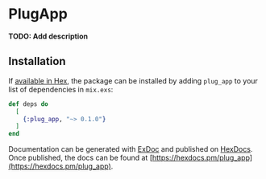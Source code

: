 # PlugApp

**TODO: Add description**

## Installation

If [available in Hex](https://hex.pm/docs/publish), the package can be installed
by adding `plug_app` to your list of dependencies in `mix.exs`:

```elixir
def deps do
  [
    {:plug_app, "~> 0.1.0"}
  ]
end
```

Documentation can be generated with [ExDoc](https://github.com/elixir-lang/ex_doc)
and published on [HexDocs](https://hexdocs.pm). Once published, the docs can
be found at [https://hexdocs.pm/plug_app](https://hexdocs.pm/plug_app).

